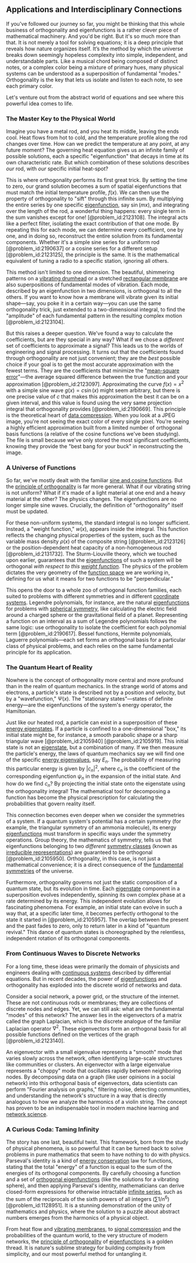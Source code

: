 ## Applications and Interdisciplinary Connections

If you've followed our journey so far, you might be thinking that this whole business of orthogonality and eigenfunctions is a rather clever piece of mathematical machinery. And you'd be right. But it's so much more than that. It is not merely a tool for solving equations; it is a deep principle that reveals how nature organizes itself. It’s the method by which the universe breaks down seemingly hopeless complexity into simple, independent, and understandable parts. Like a musical chord being composed of distinct notes, or a complex color being a mixture of primary hues, many physical systems can be understood as a superposition of fundamental "modes." Orthogonality is the key that lets us isolate and listen to each note, to see each primary color.

Let's venture out from the abstract world of equations and see where this powerful idea comes to life.

### The Master Key to the Physical World

Imagine you have a metal rod, and you heat its middle, leaving the ends cool. Heat flows from hot to cold, and the temperature profile along the rod changes over time. How can we predict the temperature at any point, at any future moment? The governing heat equation gives us an infinite family of possible solutions, each a specific "eigenfunction" that decays in time at its own characteristic rate. But which combination of these solutions describes *our* rod, with *our* specific initial heat-spot?

This is where orthogonality performs its first great trick. By setting the time to zero, our grand solution becomes a sum of spatial eigenfunctions that must match the initial temperature profile, $f(x)$. We can then use the property of orthogonality to "sift" through this infinite sum. By multiplying the entire series by one specific [eigenfunction](@article_id:148536), say $\sin(mx)$, and integrating over the length of the rod, a wonderful thing happens: every single term in the sum vanishes except for one! [@problem_id:2123108]. The integral acts like a perfect filter, isolating the exact contribution of that one mode. By repeating this for each mode, we can determine every coefficient, one by one, and in doing so, reconstruct the entire solution from its fundamental components. Whether it's a simple sine series for a uniform rod [@problem_id:2190637] or a cosine series for a different setup [@problem_id:2123125], the principle is the same. It is the mathematical equivalent of tuning a radio to a specific station, ignoring all others.

This method isn't limited to one dimension. The beautiful, shimmering patterns on a [vibrating drumhead](@article_id:175992) or a stretched [rectangular membrane](@article_id:185759) are also superpositions of fundamental modes of vibration. Each mode, described by an eigenfunction in two dimensions, is orthogonal to all the others. If you want to know how a membrane will vibrate given its initial shape—say, you poke it in a certain way—you can use the same orthogonality trick, just extended to a two-dimensional integral, to find the "amplitude" of each fundamental pattern in the resulting complex motion [@problem_id:2123104].

But this raises a deeper question. We've found a way to calculate the coefficients, but are they special in any way? What if we chose a *different* set of coefficients to approximate a signal? This leads us to the worlds of engineering and signal processing. It turns out that the coefficients found through orthogonality are not just convenient; they are the *best* possible choice if your goal is to get the most accurate approximation with the fewest terms. They are the coefficients that minimize the "[mean-square error](@article_id:194446)"—the average squared difference between the true function and your approximation [@problem_id:2123097]. Approximating the curve $f(x)=x^2$ with a simple sine wave $g(x) = c \sin(x)$ might seem arbitrary, but there is one precise value of $c$ that makes this approximation the best it can be on a given interval, and this value is found using the very same projection integral that orthogonality provides [@problem_id:2190669]. This principle is the theoretical heart of [data compression](@article_id:137206). When you look at a JPEG image, you're not seeing the exact color of every single pixel. You're seeing a highly efficient approximation built from a limited number of orthogonal basis functions (a relative of the cosine functions we've been studying). The file is small because we've only stored the most significant coefficients, knowing they provide the "best bang for your buck" in reconstructing the image.

### A Universe of Functions

So far, we've mostly dealt with the familiar [sine and cosine functions](@article_id:171646). But the [principle of orthogonality](@article_id:153261) is far more general. What if our vibrating string is not uniform? What if it's made of a light material at one end and a heavy material at the other? The physics changes. The eigenfunctions are no longer simple sine waves. Crucially, the definition of "orthogonality" itself must be updated.

For these non-uniform systems, the standard integral is no longer sufficient. Instead, a "weight function," $w(x)$, appears inside the integral. This function reflects the changing physical properties of the system, such as the variable mass density $\rho(x)$ of the composite string [@problem_id:2123126] or the position-dependent heat capacity of a non-homogeneous rod [@problem_id:2131732]. The Sturm-Liouville theory, which we touched upon earlier, guarantees that the [eigenfunctions](@article_id:154211) of such a system will be orthogonal *with respect to this [weight function](@article_id:175542)*. The physics of the problem dictates the very geometry of the [function space](@article_id:136396) we are working in, defining for us what it means for two functions to be "perpendicular."

This opens the door to a whole zoo of orthogonal function families, each suited to problems with different symmetries and in different [coordinate systems](@article_id:148772). Legendre polynomials, for instance, are the natural [eigenfunctions](@article_id:154211) for problems with [spherical symmetry](@article_id:272358), like calculating the electric field around a charged sphere or the gravitational field of a planet. Representing a function on an interval as a sum of Legendre polynomials follows the same logic: use orthogonality to isolate the coefficient for each polynomial term [@problem_id:2190617]. Bessel functions, Hermite polynomials, Laguerre polynomials—each set forms an orthogonal basis for a particular class of physical problems, and each relies on the same fundamental principle for its application.

### The Quantum Heart of Reality

Nowhere is the concept of orthogonality more central and more profound than in the realm of quantum mechanics. In the strange world of atoms and electrons, a particle's state is described not by a position and velocity, but by a "wavefunction," $\Psi(x)$. The "stationary states"—states of definite energy—are the eigenfunctions of the system's energy operator, the Hamiltonian.

Just like our heated rod, a particle can exist in a superposition of these [energy eigenstates](@article_id:151660). If a particle is confined to a one-dimensional "box," its initial state might be, for instance, a smooth parabolic shape or a sharp triangular wave [@problem_id:2105940] [@problem_id:2105919]. This initial state is not an [eigenstate](@article_id:201515), but a combination of many. If we then measure the particle's energy, the laws of quantum mechanics say we will find one of the specific [energy eigenvalues](@article_id:143887), say $E_n$. The probability of measuring this particular energy is given by $|c_n|^2$, where $c_n$ is the coefficient of the corresponding eigenfunction $\psi_n$ in the expansion of the initial state. And how do we find $c_n$? By projecting the initial state onto the eigenstate using the orthogonality integral! The mathematical tool for decomposing a function has become the physical prescription for calculating the probabilities that govern reality itself.

This connection becomes even deeper when we consider the symmetries of a system. If a quantum system's potential has a certain symmetry (for example, the triangular symmetry of an ammonia molecule), its energy [eigenfunctions](@article_id:154211) must transform in specific ways under the symmetry operations. Group theory, the mathematics of symmetry, tells us that eigenfunctions belonging to two *different* [symmetry classes](@article_id:137054) (known as [irreducible representations](@article_id:137690)) are guaranteed to be orthogonal [@problem_id:2105950]. Orthogonality, in this case, is not just a mathematical convenience; it is a direct consequence of the [fundamental symmetries](@article_id:160762) of the universe.

Furthermore, orthogonality governs not just the static composition of a quantum state, but its evolution in time. Each [eigenstate](@article_id:201515) component in a superposition evolves independently, spinning its own complex phase at a rate determined by its energy. This independent evolution allows for fascinating phenomena. For example, an initial state can evolve in such a way that, at a specific later time, it becomes perfectly orthogonal to the state it started in [@problem_id:2105957]. The overlap between the present and the past fades to zero, only to return later in a kind of "quantum revival." This dance of quantum states is choreographed by the relentless, independent rotation of its orthogonal components.

### From Continuous Waves to Discrete Networks

For a long time, these ideas were primarily the domain of physicists and engineers dealing with [continuous systems](@article_id:177903) described by differential equations. But in recent decades, the power of [eigenfunctions](@article_id:154211) and orthogonality has exploded into the discrete world of networks and data.

Consider a social network, a power grid, or the structure of the internet. These are not continuous rods or membranes; they are collections of discrete nodes and edges. Yet, we can still ask: what are the fundamental "modes" of this network? The answer lies in the eigenvectors of a matrix called the graph Laplacian, which is the discrete analogue of the familiar Laplacian operator $\nabla^2$. These eigenvectors form an orthogonal basis for all possible functions defined on the vertices of the graph [@problem_id:2123140].

An eigenvector with a small eigenvalue represents a "smooth" mode that varies slowly across the network, often identifying large-scale structures like communities or clusters. An eigenvector with a large eigenvalue represents a "choppy" mode that oscillates rapidly between neighboring nodes. By decomposing data on a graph (like user opinions in a social network) into this orthogonal basis of eigenvectors, data scientists can perform "Fourier analysis on graphs," filtering noise, detecting communities, and understanding the network's structure in a way that is directly analogous to how we analyze the harmonics of a violin string. The concept has proven to be an indispensable tool in modern machine learning and [network science](@article_id:139431).

### A Curious Coda: Taming Infinity

The story has one last, beautiful twist. This framework, born from the study of physical phenomena, is so powerful that it can be turned back to solve problems in pure mathematics that seem to have nothing to do with physics. Parseval's identity is a kind of [energy conservation](@article_id:146481) law for functions, stating that the total "energy" of a function is equal to the sum of the energies of its orthogonal components. By carefully choosing a function and a set of [orthogonal eigenfunctions](@article_id:166986) (like the solutions for a vibrating sphere), and then applying Parseval's identity, mathematicians can derive closed-form expressions for otherwise intractable [infinite series](@article_id:142872), such as the sum of the reciprocals of the sixth powers of all integers ($\sum 1/n^6$) [@problem_id:1128951]. It is a stunning demonstration of the unity of mathematics and physics, where the solution to a puzzle about abstract numbers emerges from the harmonics of a physical object.

From heat flow and [vibrating membranes](@article_id:633653), to [signal compression](@article_id:262444) and the probabilities of the quantum world, to the very structure of modern networks, the [principle of orthogonality](@article_id:153261) of [eigenfunctions](@article_id:154211) is a golden thread. It is nature's sublime strategy for building complexity from simplicity, and our most powerful method for untangling it.